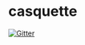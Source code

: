 # casquette

[![Gitter](https://badges.gitter.im/beerfactory/casquette.svg)](https://gitter.im/beerfactory/casquette?utm_source=badge&utm_medium=badge&utm_campaign=pr-badge&utm_content=badge)